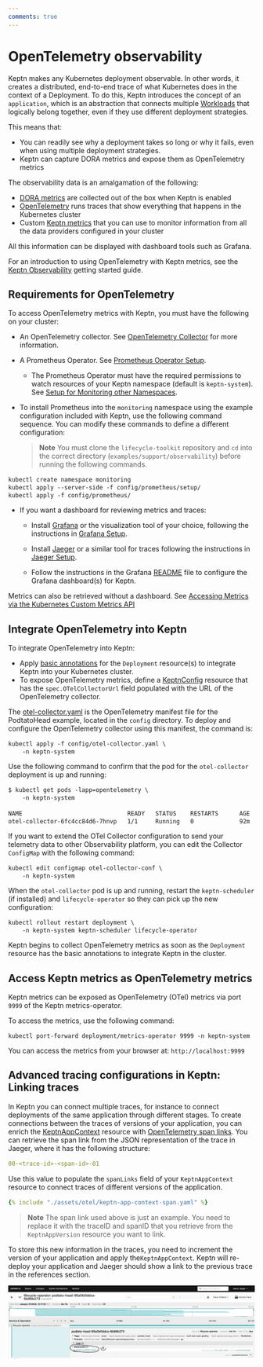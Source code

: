 ```yaml
---
comments: true
---
```


# OpenTelemetry observability

Keptn makes any Kubernetes deployment observable.
In other words, it creates a distributed, end-to-end trace
of what Kubernetes does in the context of a Deployment.
To do this,
Keptn introduces the concept of an `application`,
which is an abstraction that connects multiple
[Workloads](https://kubernetes.io/docs/concepts/workloads/) that logically belong together,
even if they use different deployment strategies.

This means that:

- You can readily see why a deployment takes so long
  or why it fails, even when using multiple deployment strategies.
- Keptn can capture DORA metrics and expose them as OpenTelemetry metrics

The observability data is an amalgamation of the following:

- [DORA metrics](dora.md)
  are collected out of the box when Keptn is enabled
- [OpenTelemetry](https://opentelemetry.io/)
  runs traces that show everything that happens in the Kubernetes cluster
- Custom
  [Keptn metrics](evaluatemetrics.md)
  that you can use to monitor information
  from all the data providers configured in your cluster

All this information can be displayed with dashboard tools
such as Grafana.

For an introduction to using OpenTelemetry with Keptn metrics, see the
[Keptn Observability](../getting-started/observability.md)
getting started guide.

## Requirements for OpenTelemetry

To access OpenTelemetry metrics with Keptn,
you must have the following on your cluster:

- An OpenTelemetry collector.
  See
  [OpenTelemetry Collector](https://opentelemetry.io/docs/collector/)
  for more information.
- A Prometheus Operator.
  See [Prometheus Operator Setup](https://github.com/prometheus-operator/kube-prometheus/blob/main/docs/customizing.md).

    - The Prometheus Operator must have the required permissions
    to watch resources of your Keptn namespace
    (default is `keptn-system`).
    See
    [Setup for Monitoring other Namespaces](https://prometheus-operator.dev/docs/kube/monitoring-other-namespaces/).

- To install Prometheus into the `monitoring` namespace
  using the example configuration included with Keptn,
  use the following command sequence.
  You can modify these commands to define a different configuration:

    > **Note**
  You must clone the `lifecycle-toolkit` repository
  and `cd` into the correct directory
  (`examples/support/observability`) before running the following commands.

```shell
kubectl create namespace monitoring
kubectl apply --server-side -f config/prometheus/setup/
kubectl apply -f config/prometheus/
```

- If you want a dashboard for reviewing metrics and traces:

    - Install
    [Grafana](https://grafana.com/grafana/)
    or the visualization tool of your choice, following the instructions in
    [Grafana Setup](https://grafana.com/docs/grafana/latest/setup-grafana/).
    - Install
    [Jaeger](https://www.jaegertracing.io/)
    or a similar tool for traces following the instructions in
    [Jaeger Setup](https://www.jaegertracing.io/docs/1.50/getting-started/).

    - Follow the instructions in the Grafana
    [README](https://github.com/keptn/lifecycle-toolkit/blob/main/dashboards/grafana/README.md)
    file to configure the Grafana dashboard(s) for Keptn.

Metrics can also be retrieved without a dashboard.
See
[Accessing Metrics via the Kubernetes Custom Metrics API](evaluatemetrics.md/#accessing-metrics-via-the-kubernetes-custom-metrics-api)

## Integrate OpenTelemetry into Keptn

To integrate OpenTelemetry into Keptn:

- Apply
  [basic annotations](./integrate.md#basic-annotations)
  for the `Deployment` resource(s)
  to integrate Keptn into your Kubernetes cluster.
- To expose OpenTelemetry metrics,
  define a [KeptnConfig](../reference/crd-reference/config.md) resource
  that has the `spec.OTelCollectorUrl` field populated
  with the URL of the OpenTelemetry collector.

The
[otel-collector.yaml](https://github.com/keptn/lifecycle-toolkit/blob/main/examples/support/observability/config/otel-collector.yaml)
is the OpenTelemetry manifest file for the PodtatoHead example,
located in the `config` directory.
To deploy and configure the OpenTelemetry collector
using this manifest, the command is:

```shell
kubectl apply -f config/otel-collector.yaml \
    -n keptn-system
```

Use the following command to confirm that the pod
for the `otel-collector` deployment is up and running:

```shell
$ kubectl get pods -lapp=opentelemetry \
    -n keptn-system

NAME                              READY   STATUS    RESTARTS      AGE
otel-collector-6fc4cc84d6-7hnvp   1/1     Running   0             92m
```

If you want to extend the OTel Collector configuration
to send your telemetry data to other Observability platform,
you can edit the Collector `ConfigMap` with the following command:

```shell
kubectl edit configmap otel-collector-conf \
    -n keptn-system
```

When the `otel-collector` pod is up and running,
restart the `keptn-scheduler` (if installed) and `lifecycle-operator`
so they can pick up the new configuration:

```shell
kubectl rollout restart deployment \
    -n keptn-system keptn-scheduler lifecycle-operator
```

Keptn begins to collect OpenTelemetry metrics
as soon as the `Deployment` resource
has the basic annotations to integrate Keptn in the cluster.

## Access Keptn metrics as OpenTelemetry metrics

Keptn metrics can be exposed as OpenTelemetry (OTel) metrics
via port `9999` of the Keptn metrics-operator.

To access the metrics, use the following command:

```shell
kubectl port-forward deployment/metrics-operator 9999 -n keptn-system
```

You can access the metrics from your browser at: `http://localhost:9999`

## Advanced tracing configurations in Keptn: Linking traces

In Keptn you can connect multiple traces, for instance to connect deployments
of the same application through different stages.
To create connections between the traces of versions of your application, you can enrich the
[KeptnAppContext](../reference/crd-reference/appcontext.md)
resource with
[OpenTelemetry span links](https://opentelemetry.io/docs/concepts/signals/traces/#span-links).
You can retrieve the span link from the JSON representation of the trace in Jaeger, where
it has the following structure:

```yaml
00-<trace-id>-<span-id>-01
```

Use this value to populate the `spanLinks` field
of your `KeptnAppContext` resource
to connect traces of different versions of the application.

```yaml
{% include "./assets/otel/keptn-app-context-span.yaml" %}
```

> **Note**
> The span link used above is just an example.
> You need to replace it with the traceID and spanID
> that you retrieve from the `KeptnAppVersion` resource you want to link.

To store this new information in the traces, you need to increment the version
of your application and apply the`KeptnAppContext`.
Keptn will re-deploy your application and Jaeger should show a link to the previous trace in the references section.

![linked trace](./assets/linkedtrace.png)

